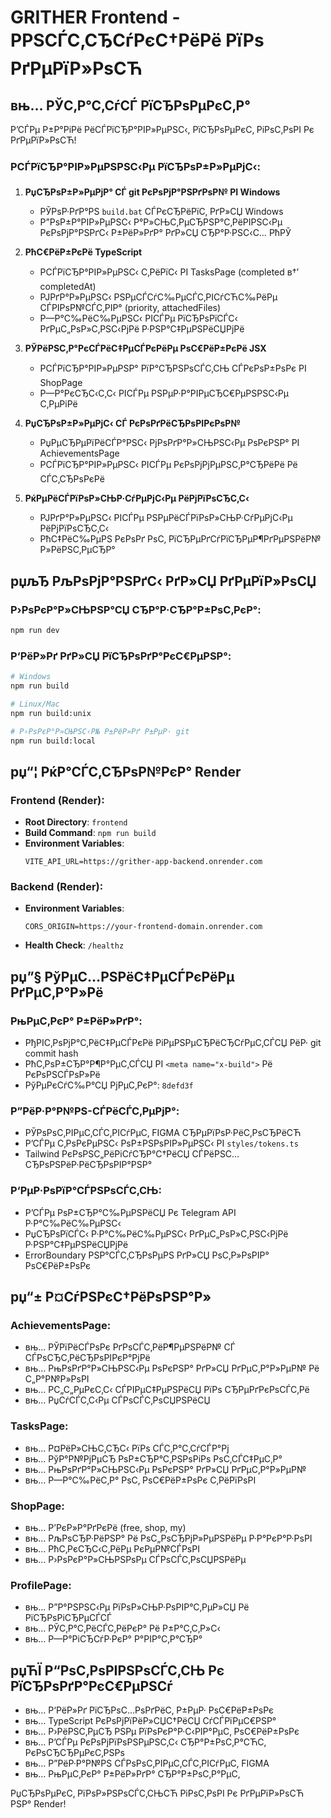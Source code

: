 # GRITHER Frontend - РРЅСЃС‚СЂСѓРєС†РёРё РїРѕ РґРµРїР»РѕСЋ

## вњ… РЎС‚Р°С‚СѓСЃ РїСЂРѕРµРєС‚Р°

Р’СЃРµ Р±Р°РіРё РёСЃРїСЂР°РІР»РµРЅС‹, РїСЂРѕРµРєС‚ РіРѕС‚РѕРІ Рє РґРµРїР»РѕСЋ!

### РСЃРїСЂР°РІР»РµРЅРЅС‹Рµ РїСЂРѕР±Р»РµРјС‹:

1. **РџСЂРѕР±Р»РµРјР° СЃ git РєРѕРјР°РЅРґРѕР№ РІ Windows**
   - РЎРѕР·РґР°РЅ `build.bat` СЃРєСЂРёРїС‚ РґР»СЏ Windows
   - Р”РѕР±Р°РІР»РµРЅС‹ Р°Р»СЊС‚РµСЂРЅР°С‚РёРІРЅС‹Рµ РєРѕРјР°РЅРґС‹ Р±РёР»РґР° РґР»СЏ СЂР°Р·РЅС‹С… РћРЎ

2. **РћС€РёР±РєРё TypeScript**
   - РСЃРїСЂР°РІР»РµРЅС‹ С‚РёРїС‹ РІ TasksPage (completed в†’ completedAt)
   - РЈРґР°Р»РµРЅС‹ РЅРµСЃСѓС‰РµСЃС‚РІСѓСЋС‰РёРµ СЃРІРѕР№СЃС‚РІР° (priority, attachedFiles)
   - Р—Р°С‰РёС‰РµРЅС‹ РІСЃРµ РїСЂРѕРїСЃС‹ РґРµС„РѕР»С‚РЅС‹РјРё Р·РЅР°С‡РµРЅРёСЏРјРё

3. **РЎРёРЅС‚Р°РєСЃРёС‡РµСЃРєРёРµ РѕС€РёР±РєРё JSX**
   - РСЃРїСЂР°РІР»РµРЅР° РїР°СЂРЅРѕСЃС‚СЊ СЃРєРѕР±РѕРє РІ ShopPage
   - Р—Р°РєСЂС‹С‚С‹ РІСЃРµ РЅРµР·Р°РІРµСЂС€РµРЅРЅС‹Рµ С‚РµРіРё

4. **РџСЂРѕР±Р»РµРјС‹ СЃ РєРѕРґРёСЂРѕРІРєРѕР№**
   - РџРµСЂРµРїРёСЃР°РЅС‹ РјРѕРґР°Р»СЊРЅС‹Рµ РѕРєРЅР° РІ AchievementsPage
   - РСЃРїСЂР°РІР»РµРЅС‹ РІСЃРµ РєРѕРјРјРµРЅС‚Р°СЂРёРё Рё СЃС‚СЂРѕРєРё

5. **РќРµРёСЃРїРѕР»СЊР·СѓРµРјС‹Рµ РёРјРїРѕСЂС‚С‹**
   - РЈРґР°Р»РµРЅС‹ РІСЃРµ РЅРµРёСЃРїРѕР»СЊР·СѓРµРјС‹Рµ РёРјРїРѕСЂС‚С‹
   - РћС‡РёС‰РµРЅ РєРѕРґ РѕС‚ РїСЂРµРґСѓРїСЂРµР¶РґРµРЅРёР№ Р»РёРЅС‚РµСЂР°

## рџљЂ РљРѕРјР°РЅРґС‹ РґР»СЏ РґРµРїР»РѕСЏ

### Р›РѕРєР°Р»СЊРЅР°СЏ СЂР°Р·СЂР°Р±РѕС‚РєР°:
```bash
npm run dev
```

### Р‘РёР»Рґ РґР»СЏ РїСЂРѕРґР°РєС€РµРЅР°:
```bash
# Windows
npm run build

# Linux/Mac
npm run build:unix

# Р›РѕРєР°Р»СЊРЅС‹Р№ Р±РёР»Рґ Р±РµР· git
npm run build:local
```

## рџ“¦ РќР°СЃС‚СЂРѕР№РєР° Render

### Frontend (Render):
- **Root Directory**: `frontend`
- **Build Command**: `npm run build`
- **Environment Variables**:
  ```
  VITE_API_URL=https://grither-app-backend.onrender.com
  ```

### Backend (Render):
- **Environment Variables**:
  ```
  CORS_ORIGIN=https://your-frontend-domain.onrender.com
  ```
- **Health Check**: `/healthz`

## рџ”§ РўРµС…РЅРёС‡РµСЃРєРёРµ РґРµС‚Р°Р»Рё

### РњРµС‚РєР° Р±РёР»РґР°:
- РђРІС‚РѕРјР°С‚РёС‡РµСЃРєРё РіРµРЅРµСЂРёСЂСѓРµС‚СЃСЏ РёР· git commit hash
- РћС‚РѕР±СЂР°Р¶Р°РµС‚СЃСЏ РІ `<meta name="x-build">` Рё РєРѕРЅСЃРѕР»Рё
- РўРµРєСѓС‰Р°СЏ РјРµС‚РєР°: `8defd3f`

### Р”РёР·Р°Р№РЅ-СЃРёСЃС‚РµРјР°:
- РЎРѕРѕС‚РІРµС‚СЃС‚РІСѓРµС‚ FIGMA СЂРµРїРѕР·РёС‚РѕСЂРёСЋ
- Р’СЃРµ С‚РѕРєРµРЅС‹ РѕР±РЅРѕРІР»РµРЅС‹ РІ `styles/tokens.ts`
- Tailwind РєРѕРЅС„РёРіСѓСЂР°С†РёСЏ СЃРёРЅС…СЂРѕРЅРёР·РёСЂРѕРІР°РЅР°

### Р‘РµР·РѕРїР°СЃРЅРѕСЃС‚СЊ:
- Р’СЃРµ РѕР±СЂР°С‰РµРЅРёСЏ Рє Telegram API Р·Р°С‰РёС‰РµРЅС‹
- РџСЂРѕРїСЃС‹ Р·Р°С‰РёС‰РµРЅС‹ РґРµС„РѕР»С‚РЅС‹РјРё Р·РЅР°С‡РµРЅРёСЏРјРё
- ErrorBoundary РЅР°СЃС‚СЂРѕРµРЅ РґР»СЏ РѕС‚Р»РѕРІР° РѕС€РёР±РѕРє

## рџ“± Р¤СѓРЅРєС†РёРѕРЅР°Р»

### AchievementsPage:
- вњ… РЎРїРёСЃРѕРє РґРѕСЃС‚РёР¶РµРЅРёР№ СЃ СЃРѕСЂС‚РёСЂРѕРІРєР°РјРё
- вњ… РњРѕРґР°Р»СЊРЅС‹Рµ РѕРєРЅР° РґР»СЏ РґРµС‚Р°Р»РµР№ Рё С„Р°Р№Р»РѕРІ
- вњ… Р­С„С„РµРєС‚С‹ СЃРІРµС‡РµРЅРёСЏ РїРѕ СЂРµРґРєРѕСЃС‚Рё
- вњ… РџСѓСЃС‚С‹Рµ СЃРѕСЃС‚РѕСЏРЅРёСЏ

### TasksPage:
- вњ… Р¤РёР»СЊС‚СЂС‹ РїРѕ СЃС‚Р°С‚СѓСЃР°Рј
- вњ… РўР°Р№РјРµСЂ РѕР±СЂР°С‚РЅРѕРіРѕ РѕС‚СЃС‡РµС‚Р°
- вњ… РњРѕРґР°Р»СЊРЅС‹Рµ РѕРєРЅР° РґР»СЏ РґРµС‚Р°Р»РµР№
- вњ… Р—Р°С‰РёС‚Р° РѕС‚ РѕС€РёР±РѕРє С‚РёРїРѕРІ

### ShopPage:
- вњ… Р’РєР»Р°РґРєРё (free, shop, my)
- вњ… РљРѕСЂР·РёРЅР° Рё РѕС„РѕСЂРјР»РµРЅРёРµ Р·Р°РєР°Р·РѕРІ
- вњ… РћС‚РєСЂС‹С‚РёРµ РєРµР№СЃРѕРІ
- вњ… Р›РѕРєР°Р»СЊРЅРѕРµ СЃРѕСЃС‚РѕСЏРЅРёРµ

### ProfilePage:
- вњ… Р”Р°РЅРЅС‹Рµ РїРѕР»СЊР·РѕРІР°С‚РµР»СЏ Рё РїСЂРѕРіСЂРµСЃСЃ
- вњ… РЎС‚Р°С‚РёСЃС‚РёРєР° Рё Р±Р°С‚С‚Р»С‹
- вњ… Р—Р°РіСЂСѓР·РєР° Р°РІР°С‚Р°СЂР°

## рџЋЇ Р“РѕС‚РѕРІРЅРѕСЃС‚СЊ Рє РїСЂРѕРґР°РєС€РµРЅСѓ

- вњ… Р‘РёР»Рґ РїСЂРѕС…РѕРґРёС‚ Р±РµР· РѕС€РёР±РѕРє
- вњ… TypeScript РєРѕРјРїРёР»СЏС†РёСЏ СѓСЃРїРµС€РЅР°
- вњ… Р›РёРЅС‚РµСЂ РЅРµ РїРѕРєР°Р·С‹РІР°РµС‚ РѕС€РёР±РѕРє
- вњ… Р’СЃРµ РєРѕРјРїРѕРЅРµРЅС‚С‹ СЂР°Р±РѕС‚Р°СЋС‚ РєРѕСЂСЂРµРєС‚РЅРѕ
- вњ… Р”РёР·Р°Р№РЅ СЃРѕРѕС‚РІРµС‚СЃС‚РІСѓРµС‚ FIGMA
- вњ… РњРµС‚РєР° Р±РёР»РґР° СЂР°Р±РѕС‚Р°РµС‚

РџСЂРѕРµРєС‚ РїРѕР»РЅРѕСЃС‚СЊСЋ РіРѕС‚РѕРІ Рє РґРµРїР»РѕСЋ РЅР° Render!
